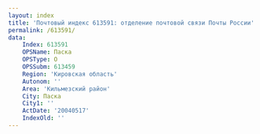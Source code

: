 ```yaml
---
layout: index
title: 'Почтовый индекс 613591: отделение почтовой связи Почты России'
permalink: /613591/
data:
    Index: 613591
    OPSName: Паска
    OPSType: О
    OPSSubm: 613459
    Region: 'Кировская область'
    Autonom: ''
    Area: 'Кильмезский район'
    City: Паска
    City1: ''
    ActDate: '20040517'
    IndexOld: ''
---
```


